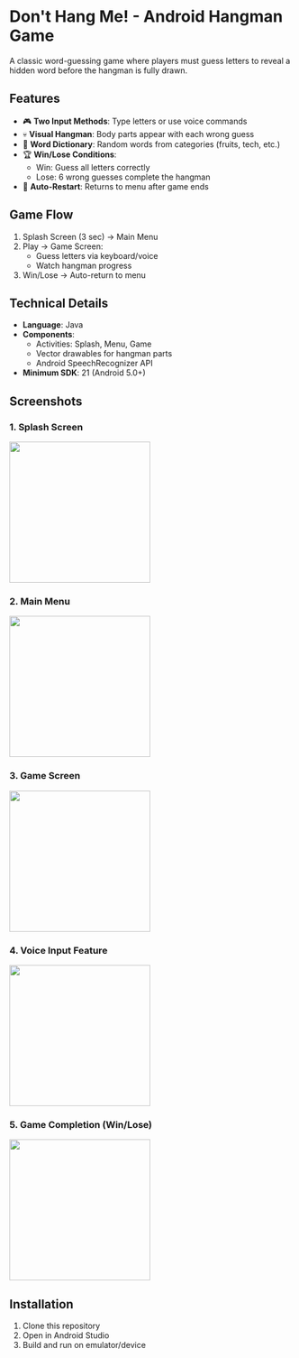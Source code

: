 # Don't Hang Me! - Android Hangman Game

A classic word-guessing game where players must guess letters to reveal a hidden word before the hangman is fully drawn.

## Features
- 🎮 **Two Input Methods**: Type letters or use voice commands
- 💀 **Visual Hangman**: Body parts appear with each wrong guess
- 📖 **Word Dictionary**: Random words from categories (fruits, tech, etc.)
- 🏆 **Win/Lose Conditions**: 
  - Win: Guess all letters correctly
  - Lose: 6 wrong guesses complete the hangman
- 🔄 **Auto-Restart**: Returns to menu after game ends

## Game Flow
1. Splash Screen (3 sec) → Main Menu
2. Play → Game Screen:
   - Guess letters via keyboard/voice
   - Watch hangman progress
3. Win/Lose → Auto-return to menu

## Technical Details
- **Language**: Java
- **Components**:
  - Activities: Splash, Menu, Game
  - Vector drawables for hangman parts
  - Android SpeechRecognizer API
- **Minimum SDK**: 21 (Android 5.0+)

## Screenshots
### 1. Splash Screen
<img src="https://github.com/BADAM2001/hangmangame/raw/e26261fea477e045f59e42fafa05d6e9965629b1/splash.jpg" width="250">

### 2. Main Menu
<img src="https://github.com/BADAM2001/hangmangame/raw/e26261fea477e045f59e42fafa05d6e9965629b1/main.jpg" width="250">

### 3. Game Screen
<img src="https://github.com/BADAM2001/hangmangame/raw/e26261fea477e045f59e42fafa05d6e9965629b1/game.jpg" width="250">

### 4. Voice Input Feature
<img src="https://github.com/BADAM2001/hangmangame/raw/e26261fea477e045f59e42fafa05d6e9965629b1/voice%20input.jpg" width="250">

### 5. Game Completion (Win/Lose)
<img src="https://github.com/BADAM2001/hangmangame/raw/e26261fea477e045f59e42fafa05d6e9965629b1/last%20section.jpg" width="250">

## Installation
1. Clone this repository
2. Open in Android Studio
3. Build and run on emulator/device
